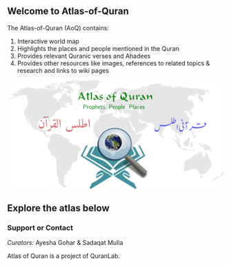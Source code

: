 ## Welcome to Atlas-of-Quran

The Atlas-of-Quran (AoQ) contains:
1. Interactive world map
2. Highlights the places and people mentioned in the Quran
3. Provides relevant Quranic verses and Ahadees
4. Provides other resources like images, references to related topics & research and links to wiki pages

![Atlas-of-Quran-Logo-large](/assets/images/aoq-logo-large.png)

## Explore the atlas below



### Support or Contact

*Curators:*
Ayesha Gohar & Sadaqat Mulla

Atlas of Quran is a project of QuranLab.
